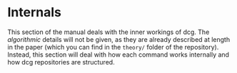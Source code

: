 # Internals

This section of the manual deals with the inner workings of dcg. The
*algorithmic* details will not be given, as they are already described
at length in the paper (which you can find in the `theory/` folder of
the repository). Instead, this section will deal with how each command
works internally and how dcg repositories are structured.
